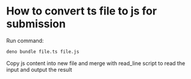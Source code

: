 # How to convert ts file to js for submission

Run command:

```bash
deno bundle file.ts file.js
```

Copy js content into new file and merge with read_line script to read the input and output the result
